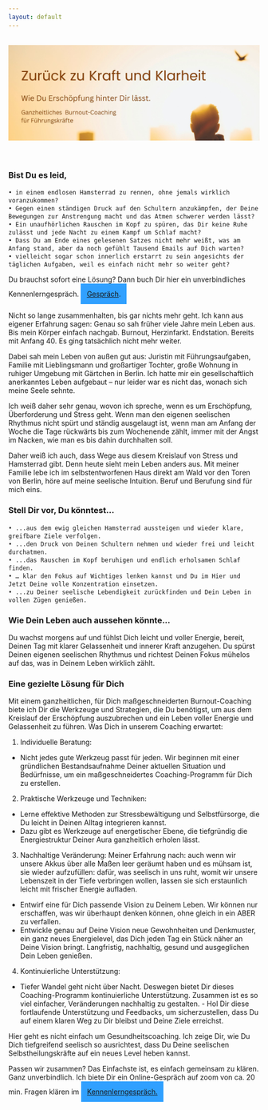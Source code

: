 ```yaml
---
layout: default
---
```

<br/>
<img src="/assets/2024-06-14-Ganzheitliches Burnout Coaching.jpg" alt="" style="max-width:100%"/>

<header>
	<h2> </h2>
	</header>

### Bist Du es leid, 
    • in einem endlosen Hamsterrad zu rennen, ohne jemals wirklich voranzukommen?
    • Gegen einen ständigen Druck auf den Schultern anzukämpfen, der Deine Bewegungen zur Anstrengung macht und das Atmen schwerer werden lässt?
    • Ein unaufhörlichen Rauschen im Kopf zu spüren, das Dir keine Ruhe zulässt und jede Nacht zu einem Kampf um Schlaf macht?
    • Dass Du am Ende eines gelesenen Satzes nicht mehr weißt, was am Anfang stand, aber da noch gefühlt Tausend Emails auf Dich warten?
    • vielleicht sogar schon innerlich erstarrt zu sein angesichts der täglichen Aufgaben, weil es einfach nicht mehr so weiter geht?

Du brauchst sofort eine Lösung? Dann buch Dir hier ein unverbindliches Kennenlerngespräch. 
<span style='display:inline-block;padding:12px;background:#30A0ff'>
[Gespräch](https://traumatherapie.youcanbook.me).
</span>

Nicht so lange zusammenhalten, bis gar nichts mehr geht. Ich kann aus eigener Erfahrung sagen: Genau so sah früher viele Jahre mein Leben aus. Bis mein Körper einfach nachgab. Burnout, Herzinfarkt. Endstation. Bereits mit Anfang 40. Es ging tatsächlich nicht mehr weiter. 

Dabei sah mein Leben von außen gut aus: Juristin mit Führungsaufgaben, Familie mit Lieblingsmann und großartiger Tochter, große Wohnung in ruhiger Umgebung mit Gärtchen in Berlin. Ich hatte mir ein gesellschaftlich anerkanntes Leben aufgebaut – nur leider war es nicht das, wonach sich meine Seele sehnte.   
 
Ich weiß daher sehr genau, wovon ich spreche, wenn es um Erschöpfung, Überforderung und Stress geht. Wenn man den eigenen seelischen Rhythmus nicht spürt und ständig ausgelaugt ist, wenn man am Anfang der Woche die Tage rückwärts bis zum Wochenende zählt, immer mit der Angst im Nacken, wie man es bis dahin durchhalten soll. 

Daher weiß ich auch, dass Wege aus diesem Kreislauf von Stress und Hamsterrad gibt. Denn heute sieht mein Leben anders aus. Mit meiner Familie lebe ich im selbstentworfenen Haus direkt am Wald vor den Toren von Berlin, höre auf meine seelische Intuition. Beruf und Berufung sind für mich eins. 

### Stell Dir vor, Du könntest...
    • ...aus dem ewig gleichen Hamsterrad aussteigen und wieder klare, greifbare Ziele verfolgen.
    • ...den Druck von Deinen Schultern nehmen und wieder frei und leicht durchatmen.
    • ...das Rauschen im Kopf beruhigen und endlich erholsamen Schlaf finden.
    • … klar den Fokus auf Wichtiges lenken kannst und Du im Hier und Jetzt Deine volle Konzentration einsetzen.
    • ...zu Deiner seelische Lebendigkeit zurückfinden und Dein Leben in vollen Zügen genießen.
 
### Wie Dein Leben auch aussehen könnte...
Du wachst morgens auf und fühlst Dich leicht und voller Energie, bereit, Deinen Tag mit klarer Gelassenheit und innerer Kraft anzugehen. Du spürst Deinen eigenen seelischen Rhythmus und richtest Deinen Fokus mühelos auf das, was in Deinem Leben wirklich zählt. 

### Eine gezielte Lösung für Dich
Mit einem ganzheitlichen, für Dich maßgeschneiderten Burnout-Coaching biete ich Dir die Werkzeuge und Strategien, die Du benötigst, um aus dem Kreislauf der Erschöpfung auszubrechen und ein Leben voller Energie und Gelassenheit zu führen.
Was Dich in unserem Coaching erwartet:
1. Individuelle Beratung:
- Nicht jedes gute Werkzeug passt für jeden. Wir beginnen mit einer gründlichen Bestandsaufnahme Deiner aktuellen Situation und Bedürfnisse, um ein maßgeschneidertes Coaching-Programm für Dich zu erstellen.
2. Praktische Werkzeuge und Techniken:
- Lerne effektive Methoden zur Stressbewältigung und Selbstfürsorge, die Du leicht in Deinen Alltag integrieren kannst. 
- Dazu gibt es Werkzeuge auf energetischer Ebene, die tiefgründig die Energiestruktur Deiner Aura ganzheitlich erholen lässt. 
3. Nachhaltige Veränderung:
Meiner Erfahrung nach: auch wenn wir unsere Akkus über alle Maßen leer geräumt haben und es mühsam ist, sie wieder aufzufüllen: dafür, was seelisch in uns ruht, womit wir unsere Lebenszeit in der Tiefe verbringen wollen, lassen sie sich erstaunlich leicht mit frischer Energie aufladen. 
- Entwirf eine für Dich passende Vision zu Deinem Leben. Wir können nur erschaffen, was wir überhaupt denken können, ohne gleich in ein ABER zu verfallen. 
- Entwickle genau auf Deine Vision neue Gewohnheiten und Denkmuster, ein ganz neues Energielevel, das Dich jeden Tag ein Stück näher an Deine Vision bringt. Langfristig, nachhaltig, gesund und ausgeglichen Dein Leben genießen.
4. Kontinuierliche Unterstützung:
- Tiefer Wandel geht nicht über Nacht. Deswegen bietet Dir dieses Coaching-Programm kontinuierliche Unterstützung. Zusammen ist es so viel einfacher, Veränderungen nachhaltig zu gestalten. - Hol Dir diese fortlaufende Unterstützung und Feedbacks, um sicherzustellen, dass Du auf einem klaren Weg zu Dir bleibst und Deine Ziele erreichst.

Hier geht es nicht einfach um Gesundheitscoaching. Ich zeige Dir, wie Du Dich tiefgreifend seelisch so ausrichtest, dass Du Deine seelischen Selbstheilungskräfte auf ein neues Level heben kannst.

Passen wir zusammen? Das Einfachste ist, es einfach gemeinsam zu klären. Ganz unverbindlich. Ich biete Dir ein Online-Gespräch auf zoom von ca. 20 min. Fragen klären im 
<span style='display:inline-block;padding:12px;background:#30A0ff'>
[Kennenlerngespräch.](https://traumatherapie.youcanbook.me)
</span>










  
